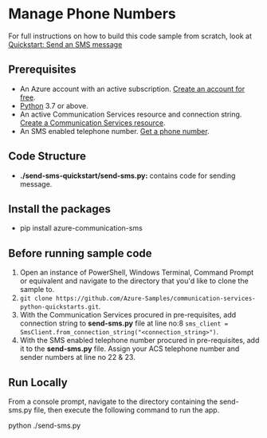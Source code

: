 # Manage Phone Numbers

For full instructions on how to build this code sample from scratch, look at [Quickstart: Send an SMS message](https://docs.microsoft.com/azure/communication-services/quickstarts/telephony-sms/send?pivots=programming-language-python)

## Prerequisites

- An Azure account with an active subscription. [Create an account for free](https://azure.microsoft.com/free/?WT.mc_id=A261C142F). 
- [Python](https://www.python.org/downloads/) 3.7 or above.
- An active Communication Services resource and connection string. [Create a Communication Services resource](https://docs.microsoft.com/azure/communication-services/quickstarts/create-communication-resource).
- An SMS enabled telephone number. [Get a phone number](https://docs.microsoft.com/azure/communication-services/quickstarts/telephony-sms/get-phone-number?pivots=programming-language-python).

## Code Structure

- **./send-sms-quickstart/send-sms.py:** contains code for sending message.

## Install the packages

- pip install azure-communication-sms

## Before running sample code

1. Open an instance of PowerShell, Windows Terminal, Command Prompt or equivalent and navigate to the directory that you'd like to clone the sample to.
2. `git clone https://github.com/Azure-Samples/communication-services-python-quickstarts.git`.
3. With the Communication Services procured in pre-requisites, add connection string to **send-sms.py** file at line no:8 ```sms_client = SmsClient.from_connection_string("<connection_string>")```.
4. With the SMS enabled telephone number procured in pre-requisites, add it to the **send-sms.py** file. Assign your ACS telephone number and sender numbers at line no 22 & 23.
   

## Run Locally

From a console prompt, navigate to the directory containing the send-sms.py file, then execute the following command to run the app.

python ./send-sms.py
